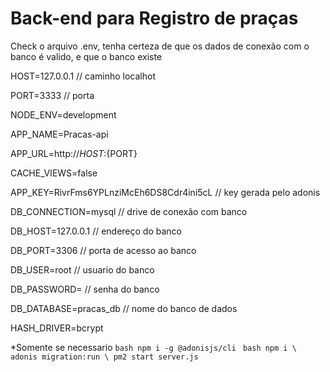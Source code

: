 # Back-end para Registro de praças
Check o arquivo .env, tenha certeza de que os dados de conexão com o banco é valido, e que o banco existe

HOST=127.0.0.1 // caminho localhot

PORT=3333 // porta

NODE_ENV=development

APP_NAME=Pracas-api

APP_URL=http://${HOST}:${PORT}

CACHE_VIEWS=false

APP_KEY=RivrFms6YPLnziMcEh6DS8Cdr4ini5cL // key gerada pelo adonis

DB_CONNECTION=mysql // drive de conexão com banco

DB_HOST=127.0.0.1 // endereço do banco

DB_PORT=3306 // porta de acesso ao banco

DB_USER=root // usuario do banco 

DB_PASSWORD= // senha do banco

DB_DATABASE=pracas_db // nome do banco de dados 

HASH_DRIVER=bcrypt



*Somente se necessario ```bash npm i -g @adonisjs/cli ```
```bash npm i \ adonis migration:run \ pm2 start server.js```
